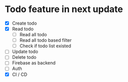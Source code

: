 # Todo feature in next update

- [x] Create todo
- [x] Read todo
  - [ ] Read all todo
  - [ ] Read all todo based filter
  - [ ] Check if todo list existed
- [ ] Update todo
- [ ] Delete todo
- [ ] Firebase as backend
- [ ] Auth
- [x] CI / CD
